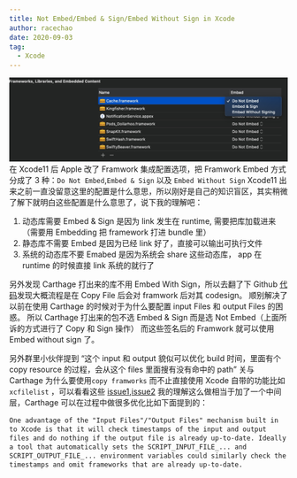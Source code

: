 ```yaml
---
title: Not Embed/Embed & Sign/Embed Without Sign in Xcode
author: racechao
date: 2020-09-03
tag:
  - Xcode
---
```

![img](/assets/img/xcode-embed.jpg)
在 Xcode11 后 Apple 改了 Framwork 集成配置选项，把 Framwork Embed 方式分成了 3 种：`Do Not Embed`,`Embed & Sign` 以及 `Embed Without Sign`
Xcode11 出来之前一直没留意这里的配置是什么意思，所以刚好是自己的知识盲区，其实稍微了解下就明白这些配置是什么意思了，说下我的理解吧：

1. 动态库需要 Embed & Sign 是因为 link 发生在 runtime, 需要把库加载进来（需要用 Embedding 把 framework 打进 bundle 里）
2. 静态库不需要 Embed 是因为已经 link 好了，直接可以输出可执行文件
3. 系统的动态库不要 Emabed 是因为系统会 share 这些动态库， app 在 runtime 的时候直接 link 系统的就行了


另外发现 Carthage 打出来的库不用 Embed With Sign，所以去翻了下 Github [代码](https://github.com/Carthage/Carthage/blob/fc0166b4827736bac2c804fc928797f1a742c455/Source/carthage/CopyFrameworks.swift#L49)发现大概流程是在 Copy File 后会对 framwork 后对其 codesign。
顺别解决了以前在使用 Carthage 的时候对于为什么要配置 input Files 和 output Files 的困惑。
所以 Carthage 打出来的包不选 Embed & Sign 而是选 Not Embed（上面所诉的方式进行了 Copy 和 Sign 操作）
而这些签名后的 Framwork 就可以使用 Embed without sign 了。

另外群里小伙伴提到 “这个 input 和 output 貌似可以优化 build 时间，里面有个 copy resource 的过程，会从这个 files 里面搜有没有命中的 path”
关与 Carthage 为什么要使用`copy framworks` 而不止直接使用 Xcode 自带的功能比如 `xcfilelist` ，可以看看这些 [issue1](https://github.com/Carthage/Carthage/issues/2605#issuecomment-427403929),[issue2](https://github.com/Carthage/Carthage/issues/2477)
我的理解这么做相当于加了一个中间层，Carthage 可以在过程中做很多优化比如下面提到的：
```
One advantage of the "Input Files"/"Output Files" mechanism built in to Xcode is that it will check timestamps of the input and output files and do nothing if the output file is already up-to-date. Ideally a tool that automatically sets the SCRIPT_INPUT_FILE_... and SCRIPT_OUTPUT_FILE_... environment variables could similarly check the timestamps and omit frameworks that are already up-to-date.
```
